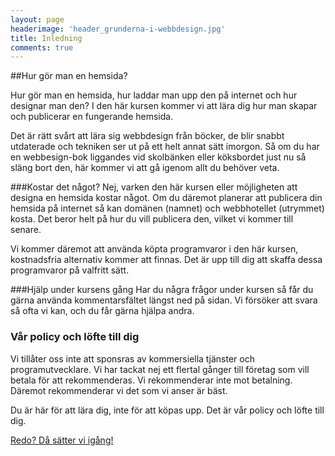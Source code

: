 ```yaml
---
layout: page
headerimage: 'header_grunderna-i-webbdesign.jpg'
title: Inledning
comments: true
---
```


##Hur gör man en hemsida?
<p class="preamble">Hur gör man en hemsida, hur laddar man upp den på internet och hur designar man den?  
I den här kursen kommer vi att lära dig hur man skapar och publicerar en fungerande hemsida.</p>

Det är rätt svårt att lära sig webbdesign från böcker, de blir snabbt utdaterade och tekniken ser ut på ett helt annat sätt imorgon. Så om du har en webbesign-bok liggandes vid skolbänken eller köksbordet just nu så släng bort den, här kommer vi att gå igenom allt du behöver veta.

###Kostar det något?
Nej, varken den här kursen eller möjligheten att designa en hemsida kostar något. Om du däremot planerar att publicera din hemsida på internet så kan domänen (namnet) och webbhotellet (utrymmet) kosta. Det beror helt på hur du vill publicera den, vilket vi kommer till senare.  

Vi kommer däremot att använda köpta programvaror i den här kursen, kostnadsfria alternativ kommer att finnas. Det är upp till dig att skaffa dessa programvaror på valfritt sätt.

###Hjälp under kursens gång
Har du några frågor under kursen så får du gärna använda kommentarsfältet längst ned på sidan. Vi försöker att svara så ofta vi kan, och du får gärna hjälpa andra.

<div class="success box">
<h3>Vår policy och löfte till dig</h3>
<p>Vi tillåter oss inte att sponsras av kommersiella tjänster och programutvecklare. Vi har tackat nej ett flertal gånger till företag som vill betala för att rekommenderas. Vi rekommenderar inte mot betalning. Däremot rekommenderar vi det som vi anser är bäst.</p>

<p>Du är här för att lära dig, inte för att köpas upp. Det är vår policy och löfte till dig.</p>
</div>

<a class="btn btn-next" href="{{ site.url }}/webbdesign/programvaror/">Redo? Då sätter vi igång!</a> 